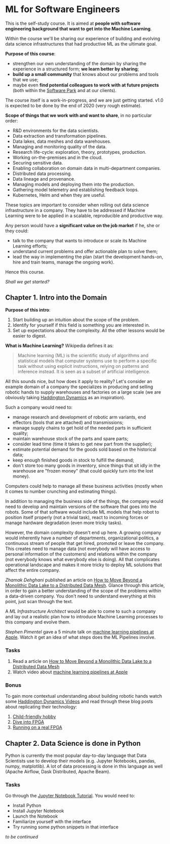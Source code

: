 # ML for Software Engineers

This is the self-study course. It is aimed at **people with software
engineering background that want to get into the Machine Learning**.

Within the course we'll be sharing our experience of building and
evolving data science infrastructures that had productive ML as the
ultimate goal.

**Purpose of this course**:

- strengthen our own understanding of the domain by sharing the
  experience in a structured form; **we learn better by sharing**;
- **build up a small community** that knows about our problems and
  tools that we use;
- maybe even **find potential colleagues to work with at future
  projects** (both within the [Software
  Park](https://www.softwarepark.cc) and at our clients).
  
The course itself is a work-in-progress, and we are just getting
started. v1.0 is expected to be done by the end of 2020 (very rough
estimate).

**Scope of things that we work with and want to share**, in no
particular order:

- R&D environments for the data scientists. 
- Data extraction and transformation pipelines.
- Data lakes, data meshes and data warehouses.
- Managing and monitoring quality of the data.
- Research life-cycle: exploration, theory, prototypes, production.
- Working on-the-premises and in the cloud.
- Securing sensitive data.
- Enabling collaboration on domain data in multi-department companies.
- Distributed data processing.
- Data lineage and provenance.
- Managing models and deploying them into the production.
- Gathering model telemetry and establishing feedback loops.
- Kubernetes, Helm and when they are useful.

These topics are important to consider when rolling out data science
infrastructure in a company. They have to be addressed if
Machine Learning were to be applied in a scalable, reproducible and
productive way.

Any person would have a **significant value on the job market** if he, she
or they could:

- talk to the company that wants to introduce or scale its Machine
  Learning efforts;
- understand current problems and offer actionable plan to solve them;
- lead the way in implementing the plan (start the development
  hands-on, hire and train teams, manage the ongoing work).

Hence this course.

_Shall we get started?_


## Chapter 1. Intro into the Domain

**Purpose of this intro**:

1. Start building up an intuition about the scope of the problem.
2. Identify for yourself if this field is something you are interested
   in.
3. Set up expectations about the complexity. All the other lessons
   would be easier to digest.

**What is Machine Learning?** Wikipedia defines it as:

> Machine learning (ML) is the scientific study of algorithms and
> statistical models that computer systems use to perform a specific
> task without using explicit instructions, relying on patterns and
> inference instead. It is seen as a subset of artificial intelligence.

All this sounds nice, but how does it apply to reality? Let's consider
an example domain of a company the specializes in producing and
selling robotic hands to supply warehouses and factories on a large
scale (we are obviously taking [Haddington
Dynamics](http://hdrobotic.com) as an inspiration).

Such a company would need to:

- manage research and development of robotic arm variants, end
  effectors (tools that are attached) and transmissions;
- manage supply chains to get hold of the needed parts in sufficient
  quality;
- maintain warehouse stock of the parts and spare parts;
- consider lead time (time it takes to get new part from
  the supplier);
- estimate potential demand for the goods sold based on the historical
  data;
- keep enough finished goods in stock to fulfill the demand;
- don't store too many goods in inventory, since things that sit idly
  in the warehouse are "frozen money" (that could quickly turn into
  the lost money).
  
  
Computers could help to manage all these business activities (mostly
when it comes to number crunching and estimating things).
  
In addition to managing the business side of the things, the company
would need to develop and maintain versions of the software that goes
into the robots. Some of that software would include ML models that
help robot to position itself properly (not a trivial task), react to
incoming forces or manage hardware degradation (even more tricky
tasks).

However, the domain complexity doesn't end up here. A growing company
would inherently have a number of departments, organizational
politics, a continuous stream of people that get hired, promoted or
leave the company. This creates need to manage data (not everybody
will have access to personal information of the customers) and
relations within the company (not everybody knows what everybody else
is doing). All that complicates operational landscape and makes it
more tricky to deploy ML solutions that affect the entire company.

_Zhamak Dehghani_ published an article on [How to Move Beyond a
Monolithic Data Lake to a Distributed Data
Mesh](https://martinfowler.com/articles/data-monolith-to-mesh.html). Glance
through this article, in order to gain a better understanding of the
scope of the problems within a data-driven company. You don't need to
understand everything at this point, just scan through the text.



A _ML Infrastructure Architect_ would be able to come to such a
company and lay out a realistic plan how to introduce Machine Learning
processes to this company and evolve them.

_Stephen Pimentel_ gave a 5 minute talk on [machine learning pipelines
at Apple](https://www.youtube.com/watch?v=16uU_Aaxp9Y). Watch it get
an idea of what steps does the ML Pipelines involve.

### Tasks

1. Read a article on [How to Move Beyond a
Monolithic Data Lake to a Distributed Data
Mesh](https://martinfowler.com/articles/data-monolith-to-mesh.html)
2. Watch video about [machine learning pipelines
at Apple](https://www.youtube.com/watch?v=16uU_Aaxp9Y)

### Bonus

To gain more contextual understanding about building robotic hands
watch some [Haddington Dynamics Videos](http://hdrobotic.com/videos)
and read through these blog posts about replicating their technology:

1. [Child-friendly hobby](https://abdullin.com/child-friendly-hobby/)
2. [Dive into FPGA](https://abdullin.com/dive-into-fpga/)
3. [Running on a real FPGA](https://abdullin.com/running-on-a-real-fpga/)

  
## Chapter 2. Data Science is done in Python


Python is currently the most popular day-to-day language that Data
Scientists use to develop their models (e.g. Jupyter Notebooks,
pandas, numpy, matplotlib). A lot of data processing is done in this
language as well (Apache Airflow, Dask Distributed, Apache Beam).

### Tasks

Go through the [Jupyter Notebook
Tutorial](https://www.dataquest.io/blog/jupyter-notebook-tutorial/). You
would need to:

- Install Python
- Install Jupyter Notebook
- Launch the Notebook
- Familiarize yourself with the interface
- Try running some python snippets in that interface




_to be continued_
